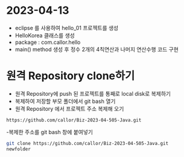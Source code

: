 
# 2023-04-13
- eclipse 를 사용하여 hello_01 프로젝트를 생성
- HelloKorea 클래스를 생성
- package : com.callor.hello
- main() method 생성 후 정수 2개의 4칙연산과 나머지 연산수행 코드 구현

# 원격 Repository clone하기
- 원격 Repository에 push 된 프로젝트를 통째로 local disk로 복제하기
- 복제하여 저장할 부모 폴더에서 git bash 열기
- 원격 Repository 에서 프로젝트 주소 복제해 오기
```
https://github.com/callor/Biz-2023-04-505-Java.git
```

-복제한 주소를 git bash 창에 붙여넣기

```bash
git clone https://github.com/callor/Biz-2023-04-505-Java.git
newfolder
```
